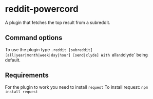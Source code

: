 # reddit-powercord
A plugin that fetches the top result from a subreddit.
## Command options
To use the plugin type `.reddit [subreddit] [all|year|month|week|day|hour] [send|clyde]
With `all` and `clyde` being default.
## Requirements
For the plugin to work you need to install `request`
To install request: `npm install request`